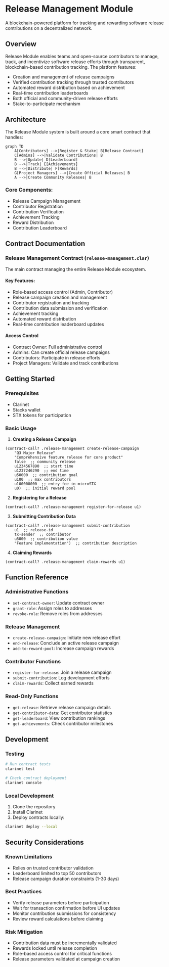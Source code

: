 # Release Management Module

A blockchain-powered platform for tracking and rewarding software release contributions on a decentralized network.

## Overview

Release Module enables teams and open-source contributors to manage, track, and incentivize software release efforts through transparent, blockchain-based contribution tracking. The platform features:

- Creation and management of release campaigns
- Verified contribution tracking through trusted contributors
- Automated reward distribution based on achievement
- Real-time contribution leaderboards
- Both official and community-driven release efforts
- Stake-to-participate mechanism

## Architecture

The Release Module system is built around a core smart contract that handles:

```mermaid
graph TD
    A[Contributors] -->|Register & Stake| B[Release Contract]
    C[Admins] -->|Validate Contributions| B
    B -->|Update| D[Leaderboard]
    B -->|Track| E[Achievements]
    B -->|Distribute| F[Rewards]
    G[Project Managers] -->|Create Official Releases| B
    A -->|Create Community Releases| B
```

### Core Components:
- Release Campaign Management
- Contributor Registration
- Contribution Verification
- Achievement Tracking
- Reward Distribution
- Contribution Leaderboard

## Contract Documentation

### Release Management Contract (`release-management.clar`)

The main contract managing the entire Release Module ecosystem.

#### Key Features:
- Role-based access control (Admin, Contributor)
- Release campaign creation and management
- Contributor registration and tracking
- Contribution data submission and verification
- Achievement tracking
- Automated reward distribution
- Real-time contribution leaderboard updates

#### Access Control
- Contract Owner: Full administrative control
- Admins: Can create official release campaigns
- Contributors: Participate in release efforts
- Project Managers: Validate and track contributions

## Getting Started

### Prerequisites
- Clarinet
- Stacks wallet
- STX tokens for participation

### Basic Usage

1. **Creating a Release Campaign**
```clarity
(contract-call? .release-management create-release-campaign
    "Q3 Major Release"
    "Comprehensive feature release for core product"
    false  ;; community release
    u1234567890  ;; start time
    u1237246290  ;; end time
    u50000  ;; contribution goal
    u100  ;; max contributors
    u100000000  ;; entry fee in microSTX
    u0)  ;; initial reward pool
```

2. **Registering for a Release**
```clarity
(contract-call? .release-management register-for-release u1)
```

3. **Submitting Contribution Data**
```clarity
(contract-call? .release-management submit-contribution 
    u1  ;; release-id
    tx-sender  ;; contributor
    u5000  ;; contribution value
    "Feature implementation")  ;; contribution description
```

4. **Claiming Rewards**
```clarity
(contract-call? .release-management claim-rewards u1)
```

## Function Reference

### Administrative Functions
- `set-contract-owner`: Update contract owner
- `grant-role`: Assign roles to addresses
- `revoke-role`: Remove roles from addresses

### Release Management
- `create-release-campaign`: Initiate new release effort
- `end-release`: Conclude an active release campaign
- `add-to-reward-pool`: Increase campaign rewards

### Contributor Functions
- `register-for-release`: Join a release campaign
- `submit-contribution`: Log development efforts
- `claim-rewards`: Collect earned rewards

### Read-Only Functions
- `get-release`: Retrieve release campaign details
- `get-contributor-data`: Get contributor statistics
- `get-leaderboard`: View contribution rankings
- `get-achievements`: Check contributor milestones

## Development

### Testing
```bash
# Run contract tests
clarinet test

# Check contract deployment
clarinet console
```

### Local Development
1. Clone the repository
2. Install Clarinet
3. Deploy contracts locally:
```bash
clarinet deploy --local
```

## Security Considerations

### Known Limitations
- Relies on trusted contributor validation
- Leaderboard limited to top 50 contributors
- Release campaign duration constraints (1-30 days)

### Best Practices
- Verify release parameters before participation
- Wait for transaction confirmation before UI updates
- Monitor contribution submissions for consistency
- Review reward calculations before claiming

### Risk Mitigation
- Contribution data must be incrementally validated
- Rewards locked until release completion
- Role-based access control for critical functions
- Release parameters validated at campaign creation